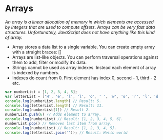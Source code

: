 # Arrays

*An array is a linear allocation of memory in which elements are accessed by integers that are used to compute offsets. Arrays can be very fast data structures. Unfortunately, JavaScript does not have anything like this kind of array.*

* Array stores a data list to a single variable. You can create empty array with a straight braces: []
* Arrays are list-like objects. You can perform traversal operations against them to add, filter or modify it’s data.
* Strings cannot be used as array indexes. Instead each element of array is indexed by numbers.
* Indexes do count from 0. First element has index 0, second - 1, third - 2 etc.
 
```js
var numberList = [1, 2, 3, 4, 5];
var letterList = ['H', 'e', 'l', 'l', 'o', ' ', 'w', 'o', 'r', 'l', 'd'];
console.log(numberList.length) // Result: 5.
console.log(letterList.length) // Result: 11.
console.log(numberList[1]) // Result 2.
numberList.push(6) // Adds element to array.
console.log(numberList) // Result: [1, 2, 3, 4, 5, 6].
numberList.pop() // Removes last item from array.
console.log(numberList) // Result: [1, 2, 3, 4, 5].
console.log(letterList.join('')); // Result: Hello world
```